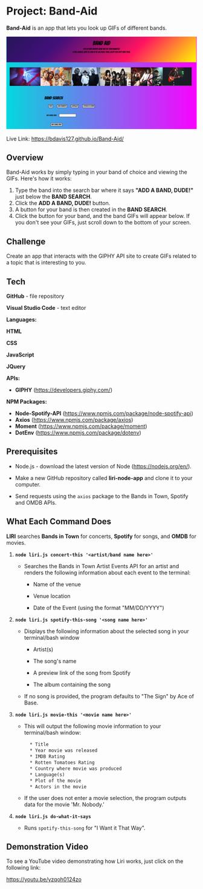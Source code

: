 # Project: Band-Aid
**Band-Aid** is an app that lets you look up GIFs of different bands.

![](https://github.com/bdavis127/GifTastic/blob/master/assets/images/BandAid.PNG)

Live Link: https://bdavis127.github.io/Band-Aid/






## Overview

Band-Aid works by simply typing in your band of choice and viewing the GIFs.  Here's how it works:
1. Type the band into the search bar where it says **"ADD A BAND, DUDE!"** just below the **BAND SEARCH**.
2. Click the **ADD A BAND, DUDE!** button.
3. A button for your band is then created in the **BAND SEARCH**.
4. Click the button for your band, and the band GIFs will appear below.  If you don't see your GIFs, just scroll down to the bottom
   of your screen.

## Challenge

Create an app that interacts with the GIPHY API site to create GIFs related to a topic that is interesting to you.
    
## Tech

**GitHub** - file repository

**Visual Studio Code** - text editor

**Languages:**

**HTML**

**CSS**

**JavaScript**

**JQuery**

**APIs:**

  * **GIPHY** (https://developers.giphy.com/)

**NPM Packages:**

  * **Node-Spotify-API** (https://www.npmjs.com/package/node-spotify-api)
  * **Axios** (https://www.npmjs.com/package/axios)
  * **Moment** (https://www.npmjs.com/package/moment)
  * **DotEnv** (https://www.npmjs.com/package/dotenv)

   
## Prerequisites

- Node.js - download the latest version of Node (https://nodejs.org/en/).

- Make a new GitHub repository called **liri-node-app** and clone it to your computer.

- Send requests using the `axios` package to the Bands in Town, Spotify and OMDB APIs.

  
## What Each Command Does

**LIRI** searches **Bands in Town** for concerts, **Spotify** for songs, and **OMDB** for movies.

1. **`node liri.js concert-this '<artist/band name here>'`**

   * Searches the Bands in Town Artist Events API for an artist and renders the following information about each event to the terminal:

     * Name of the venue

     * Venue location

     * Date of the Event (using the format "MM/DD/YYYY")

2. **`node liri.js spotify-this-song '<song name here>'`**

   * Displays the following information about the selected song in your terminal/bash window

     * Artist(s)

     * The song's name

     * A preview link of the song from Spotify

     * The album containing the song

   * If no song is provided, the program defaults to "The Sign" by Ace of Base.

3. **`node liri.js movie-this '<movie name here>'`**

   * This will output the following movie information to your terminal/bash window:

     ```
       * Title
       * Year movie was released
       * IMDB Rating
       * Rotten Tomatoes Rating
       * Country where movie was produced
       * Language(s)
       * Plot of the movie
       * Actors in the movie
     ```

   * If the user does not enter a movie selection, the program outputs data for the movie 'Mr. Nobody.'

4. **`node liri.js do-what-it-says`**

     * Runs `spotify-this-song` for "I Want it That Way".
     

## Demonstration Video
     
To see a YouTube video demonstrating how Liri works, just click on the following link:

https://youtu.be/yzqoh0124zo
